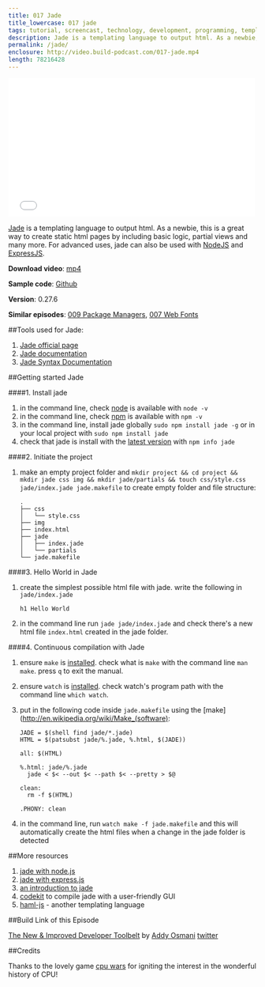 ```yaml
---
title: 017 Jade
title_lowercase: 017 jade
tags: tutorial, screencast, technology, development, programming, template, jade, html, partials, npm, node
description: Jade is a templating language to output html. As a newbie, this is a great way to create static html pages by including basic logic, partial views and many more. For advanced uses, jade can also be used with NodeJS and ExpressJS.
permalink: /jade/
enclosure: http://video.build-podcast.com/017-jade.mp4
length: 78216428
---
```


<div id="video"><iframe src="//player.vimeo.com/video/51260131" width="500" height="281" frameborder="0" webkitallowfullscreen mozallowfullscreen allowfullscreen></iframe></div>

[Jade](http://jade-lang.com/) is a templating language to output html. As a newbie, this is a great way to create static html pages by including basic logic, partial views and many more. For advanced uses, jade can also be used with [NodeJS](http://nodejs.org/) and [ExpressJS](http://expressjs.com/).

<p><strong>Download video</strong>: <a href="http://video.build-podcast.com/017-jade.mp4" download="build-podcast-017-jade.mp4">mp4</a></p>

**Sample code**: [Github](https://github.com/sayanee/build-podcast/tree/master/017-jade)

**Version**: 0.27.6

**Similar episodes**: [009 Package Managers](/package-managers), [007 Web Fonts](/web-fonts)

##Tools used for Jade:

1. [Jade official page](http://yslow.org/)
1. [Jade documentation](https://github.com/visionmedia/jade)
1. [Jade Syntax Documentation](http://naltatis.github.com/jade-syntax-docs/)

##Getting started Jade

####1. Install jade
1. in the command line, check [node](http://nodejs.org/) is available with `node -v`
1. in the command line, check [npm](https://npmjs.org/) is available with `npm -v`
1. in the command line, install jade globally `sudo npm install jade -g` or in your local project with `sudo npm install jade`
1. check that jade is install with the [latest version](https://npmjs.org/package/jade) with `npm info jade`

####2. Initiate the project

1. make an empty project folder and `mkdir project && cd project && mkdir jade css img && mkdir jade/partials && touch css/style.css jade/index.jade jade.makefile` to create empty folder and file structure:

    ```
    .
    ├── css
    │   └── style.css
    ├── img
    ├── index.html
    ├── jade
    │   ├── index.jade
    │   └── partials
    └── jade.makefile
    ```

####3. Hello World in Jade

1. create the simplest possible html file with jade. write the following in `jade/index.jade`

    ```
    h1 Hello World
    ```
1. in the command line run `jade jade/index.jade` and check there's a new html file `index.html` created in the jade folder.

####4. Continuous compilation with Jade

1. ensure `make` is [installed](http://stackoverflow.com/questions/6767481/where-can-i-find-make-program-for-mac-os-x-lion). check what is `make` with the command line `man make`. press `q` to exit the manual.
1. ensure `watch` is [installed](http://osxdaily.com/2010/08/22/install-watch-command-on-os-x/). check watch's program path with the command line `which watch`.
1. put in the following code inside `jade.makefile` using the [make](http://en.wikipedia.org/wiki/Make_(software):

    ```
    JADE = $(shell find jade/*.jade)
    HTML = $(patsubst jade/%.jade, %.html, $(JADE))

    all: $(HTML)

    %.html: jade/%.jade
      jade < $< --out $< --path $< --pretty > $@

    clean:
      rm -f $(HTML)

    .PHONY: clean
    ```

1. in the command line, run `watch make -f jade.makefile` and this will automatically create the html files when a change in the jade folder is detected


##More resources

1. [jade with node.js](http://devashish.co.in/2012/01/27/node-jspart-3-jade-bootstrap/)
1. [jade with express.js](http://www.hacksparrow.com/express-js-tutorial.html)
1. [an introduction to jade](http://www.franz-enzenhofer.com/jade)
1. [codekit](http://incident57.com/codekit/) to compile jade with a user-friendly GUI
1. [haml-js](https://github.com/creationix/haml-js) - another templating language

##Build Link of this Episode

[The New & Improved Developer Toolbelt](http://dl.dropbox.com/u/70775642/talks/tooling/fronteers/index.html) by [Addy Osmani](http://addyosmani.com/blog/) [twitter](https://twitter.com/addyosmani)

##Credits

Thanks to the lovely game [cpu wars](http://us.cpuwarsthegame.com/) for igniting the interest in the wonderful history of CPU!

